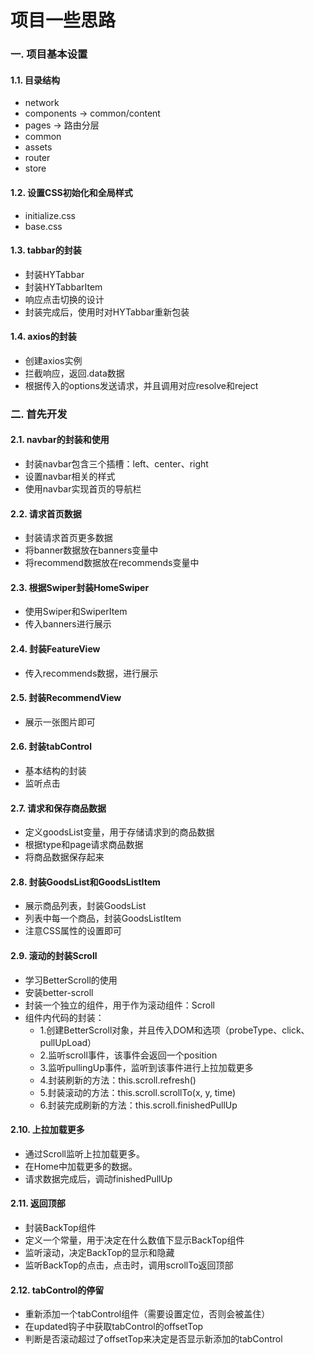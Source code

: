 # 项目一些思路

### 一. 项目基本设置

#### 1.1. 目录结构

- network
- components -> common/content
- pages -> 路由分层
- common
- assets
- router
- store

#### 1.2. 设置CSS初始化和全局样式

- initialize.css
- base.css

#### 1.3. tabbar的封装

- 封装HYTabbar
- 封装HYTabbarItem
- 响应点击切换的设计
- 封装完成后，使用时对HYTabbar重新包装

#### 1.4. axios的封装

- 创建axios实例
- 拦截响应，返回.data数据
- 根据传入的options发送请求，并且调用对应resolve和reject

### 二. 首先开发

#### 2.1. navbar的封装和使用

- 封装navbar包含三个插槽：left、center、right
- 设置navbar相关的样式
- 使用navbar实现首页的导航栏

#### 2.2. 请求首页数据

- 封装请求首页更多数据
- 将banner数据放在banners变量中
- 将recommend数据放在recommends变量中

#### 2.3. 根据Swiper封装HomeSwiper

- 使用Swiper和SwiperItem
- 传入banners进行展示

#### 2.4. 封装FeatureView

- 传入recommends数据，进行展示

#### 2.5. 封装RecommendView

- 展示一张图片即可

#### 2.6. 封装tabControl

- 基本结构的封装
- 监听点击

#### 2.7. 请求和保存商品数据

- 定义goodsList变量，用于存储请求到的商品数据
- 根据type和page请求商品数据
- 将商品数据保存起来

#### 2.8. 封装GoodsList和GoodsListItem

- 展示商品列表，封装GoodsList
- 列表中每一个商品，封装GoodsListItem
- 注意CSS属性的设置即可

#### 2.9. 滚动的封装Scroll

- 学习BetterScroll的使用
- 安装better-scroll
- 封装一个独立的组件，用于作为滚动组件：Scroll
- 组件内代码的封装：
    - 1.创建BetterScroll对象，并且传入DOM和选项（probeType、click、pullUpLoad）
    - 2.监听scroll事件，该事件会返回一个position
    - 3.监听pullingUp事件，监听到该事件进行上拉加载更多
    - 4.封装刷新的方法：this.scroll.refresh()
    - 5.封装滚动的方法：this.scroll.scrollTo(x, y, time)
    - 6.封装完成刷新的方法：this.scroll.finishedPullUp

#### 2.10. 上拉加载更多

- 通过Scroll监听上拉加载更多。
- 在Home中加载更多的数据。
- 请求数据完成后，调动finishedPullUp

#### 2.11. 返回顶部

- 封装BackTop组件
- 定义一个常量，用于决定在什么数值下显示BackTop组件
- 监听滚动，决定BackTop的显示和隐藏
- 监听BackTop的点击，点击时，调用scrollTo返回顶部

#### 2.12. tabControl的停留

- 重新添加一个tabControl组件（需要设置定位，否则会被盖住）
- 在updated钩子中获取tabControl的offsetTop
- 判断是否滚动超过了offsetTop来决定是否显示新添加的tabControl

